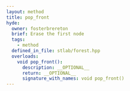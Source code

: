 ```yaml
---
layout: method
title: pop_front
hyde:
  owner: fosterbrereton
  brief: Erase the first node
  tags:
    - method
  defined_in_file: stlab/forest.hpp
  overloads:
    void pop_front():
      description: __OPTIONAL__
      return: __OPTIONAL__
      signature_with_names: void pop_front()
---
```

